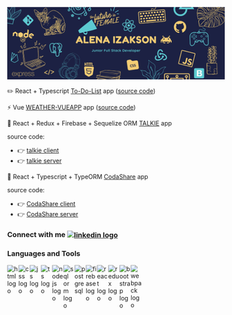 <img src="images/header.png" alt="header pic"/>

:pencil2: React + Typescript [To-Do-List](https://todo-dodo.netlify.app/) app ([source code](https://github.com/AlenaAlyona/todo_list))

:zap: Vue [WEATHER-VUEAPP](https://weather-vueapp.netlify.app/) app ([source code](https://github.com/AlenaAlyona/weather_app))

:wave: React + Redux + Firebase + Sequelize ORM [TALKIE](https://talkie-nl.netlify.app/) app 

source code:
- :point_right: [talkie client](https://github.com/AlenaAlyona/talkie-frontend)
- :point_right: [talkie server](https://github.com/AlenaAlyona/talkie_backend)

:muscle: React + Typescript + TypeORM [CodaShare](https://adoring-varahamihira-27939f.netlify.app/) app

source code:
- :point_right: [CodaShare client](https://github.com/AlenaAlyona/group-project-frontend)
- :point_right: [CodaShare server](https://github.com/AlenaAlyona/group-project-backend)

### Connect with me [<img align="center" alt="linkedin logo" width="22px" src="https://www.flaticon.com/svg/static/icons/svg/61/61109.svg"/>][linkedin]

### Languages and Tools

<img align="left" alt="html logo" width="26px" src="https://images.vexels.com/media/users/3/166383/isolated/preview/6024bc5746d7436c727825dc4fc23c22-html-programming-language-icon-by-vexels.png"/>
<img align="left" alt="css logo" width="26px" src="https://cdn.iconscout.com/icon/free/png-512/css-118-569410.png"/>
<img align="left" alt="js logo" width="26px" src="https://www.freepnglogos.com/uploads/javascript-png/javascript-vector-logo-yellow-png-transparent-javascript-vector-12.png"/>
<img align="left" alt="ts logo" width="26px" src="https://cdn.iconscout.com/icon/free/png-512/typescript-1174965.png"/>
<img align="left" alt="nodejs logo" width="26px" src="https://upload.wikimedia.org/wikipedia/commons/thumb/d/d9/Node.js_logo.svg/1200px-Node.js_logo.svg.png"/>
<img align="left" alt="sql orm logo" width="26px" src="https://sequelize.org/v4/manual/asset/logo-small.png"/>
<img align="left" alt="postgresql" width="26px" src="https://cdn.iconscout.com/icon/free/png-512/postgresql-226047.png"/>
<img align="left" alt="firebase logo" width="26px" src="https://cdn4.iconfinder.com/data/icons/google-i-o-2016/512/google_firebase-2-512.png"/>
<img align="left" alt="react logo" width="26px" src="https://cdn.iconscout.com/icon/free/png-512/react-1-282599.png"/>
<img align="left" alt="redux logo" width="26px" src="https://cdn.iconscout.com/icon/free/png-512/redux-283024.png"/>
<img align="left" alt="bootstrap logo" width="26px" src="https://cdn.iconscout.com/icon/free/png-256/bootstrap-226077.png"/>
<img align="left" alt="webpack logo" width="26px" src="https://raw.githubusercontent.com/webpack/media/master/logo/icon-square-big.png"/>
<br>
<br>
  
<!--
**AlenaAlyona/AlenaAlyona** is a ✨ _special_ ✨ repository because its `README.md` (this file) appears on your GitHub profile.

Here are some ideas to get you started:

- 🌱 I’m currently learning ...
- 👯 I’m looking to collaborate on ...
- 🤔 I’m looking for help with ...
- 💬 Ask me about ...
- 🔭 I’m currently working on
  📫 How to reach me: [LinkedIn]()

- ⚡ Fun fact: ...
  -->
  [linkedin]: https://www.linkedin.com/in/alena-izakson/
